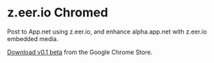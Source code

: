 # z.eer.io Chromed

Post to App.net using z.eer.io, and enhance alpha.app.net with z.eer.io embedded media.

[Download v0.1 beta](https://chrome.google.com/webstore/detail/zeerio/ggkoapkaljkhaanabchojgjcdpobomkm) from the Google Chrome Store.